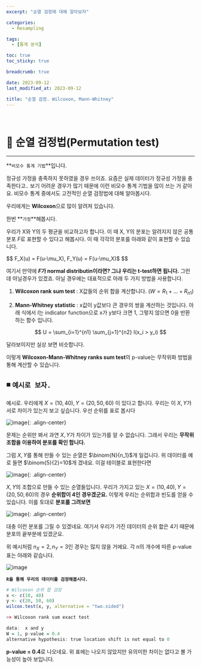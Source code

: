 ```yaml
---
excerpt: "순열 검정에 대해 알아보자"

categories:
  - Resampling

tags:
  - [통계 분석]

toc: true
toc_sticky: true

breadcrumb: true

date: 2023-09-12
last_modified_at: 2023-09-12

title: "순열 검정. Wilcoxon, Mann-Whitney"
---
```

<br>

# 📌 순열 검정법(Permutation test)
---

**`비모수 통계 기법`**입니다.

정규성 가정을 충족하지 못하였을 경우 쓰이죠. 요즘은 실제 데이터가 정규성 가정을 충족한다고.. 보기 어려운 경우가 많기 때문에 이런 비모수 통계 기법을 많이 쓰는 거 같아요. 비모수 통계 중에서도 고전적인 순열 검정법에 대해 알아봅시다.

우리에게는 **Wilcoxon**으로 많이 알려져 있습니다.

한번 **`가정`**해봅시다.

우리가 X와 Y의 두 평균을 비교하고자 합니다. 이 때 X, Y의 분포는 알려지지 않은 공통 분포 $F$로 표현할 수 있다고 해봅시다. 이 때 각각의 분포를 아래와 같이 표현할 수 있습니다.

$$
F_X(u) = F(u-\mu_X), F_Y(u) = F(u-\mu_X)$
$$  

여기서 만약에 **$F$가 normal distributin이라면? 그냐 우리는 t-test하면 됩니다.** 그런데 아닐경우가 있겠죠. 아닐 경우에는 대표적으로 아래 두 가지 방법을 사용합니다.

1. **Wilcoxon rank sum test** : X값들의 순위 합을 계산합니다. ($W=R_1+...+R_{n1}$)
  
2. **Mann-Whitney statistic** : x값이 y값보다 큰 경우의 쌍을 계산하는 것입니다. 아래 식에서 $I$는 indicator function으로 x가 y보다 크면 1, 그렇지 않으면 0을 반환하는 함수 입니다.
   
$$
U = \sum_{i=1}^{n1} \sum_{j=1}^{n2} I(x_i > y_i)
$$ 
  

달라보이지만 실상 보면 비슷합니다.

이렇게 **Wilcoxon-Mann-Whitney ranks sum test**의 p-value는 무작위화 방법을 통해 계산할 수 있습니다.

## ◾ ``예시로 보자.``

예시로. 우리에게 $X=(10,40), Y=(20,50,60)$ 이 있다고 합니다. 우리는 이 $X, Y$가 서로 차이가 있는지 보고 싶습니다. 우선 순위를 표로 봅시다

![image](https://github.com/novicedata/colab_practice/assets/88019539/57a03667-9394-4aaa-b275-7eab7482eaee){: .align-center}

문제는 순위만 봐서 과연 $X,Y$가 차이가 있는가를 알 수 없습니다. 그래서 우리는 **무작위 조합을 이용하여 분포를 확인 합니다.**

그럼 $X,Y$를 통해 만들 수 있는 순열은 $\binom{N}{n_1}$개 일겁니다. 위 데이터를 예로 들면 $\binom{5}{2}=10$개 겠네요. 이걸 테이블로 표현한다면

![image](https://github.com/novicedata/colab_practice/assets/88019539/da9a0f35-9106-42cf-95f4-442d0cf40025){: .align-center}

$X,Y$의 조합으로 만들 수 있는 순열들입니다. 우리가 가지고 있는 $X=(10,40), Y=(20,50,60)$의 경우 **순위합이 4인 경우겠군요.** 이렇게 우리는 순위합과 빈도를 얻을 수 있습니다. 이를 토대로 **분포를 그려보면**

![image](https://github.com/novicedata/colab_practice/assets/88019539/e080dea9-3198-491b-918e-355b2e8599f4){: .align-center}

대충 이런 분포를 그릴 수 있겠네요. 여기서 우리가 가진 데이터의 순위 핪은 4기 때문에 분포의 끝부분에 있겠군요.

위 예시처럼 $n_X =2, n_Y =3$인 경우는 많지 않을 거에요. 각 n의 개수에 따른 p-value 표는 아래와 같습니다.

![image](https://github.com/novicedata/colab_practice/assets/88019539/20beff1b-922f-413b-8c0f-2c2c0ed62ad7)

**`R을 통해 우리의 데이터를 검정해봅시다.`**

```r
# Wilcoxon 순위 합 검정
x <- c(10, 40)
y <- c(20, 50, 60)
wilcox.test(x, y, alternative = "two.sided")

>> Wilcoxon rank sum exact test

data:  x and y
W = 1, p-value = 0.4
alternative hypothesis: true location shift is not equal to 0
```

**p-value = 0.4**로 나오네요. 위 표에는 나오지 않았지만 유의미한 차이는 없다고 볼 가능성이 높아 보입니다.

